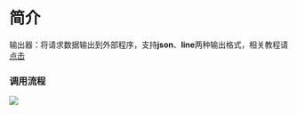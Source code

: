 # 简介
输出器：将请求数据输出到外部程序，支持**json**、**line**两种输出格式，相关教程请[点击](/docs/apinto/formatter/)

### 调用流程
![](http://data.eolinker.com/course/MATC2JPff251ce02ee7a481a7bd95fa8946dd85db602d7d.svg+xml)
